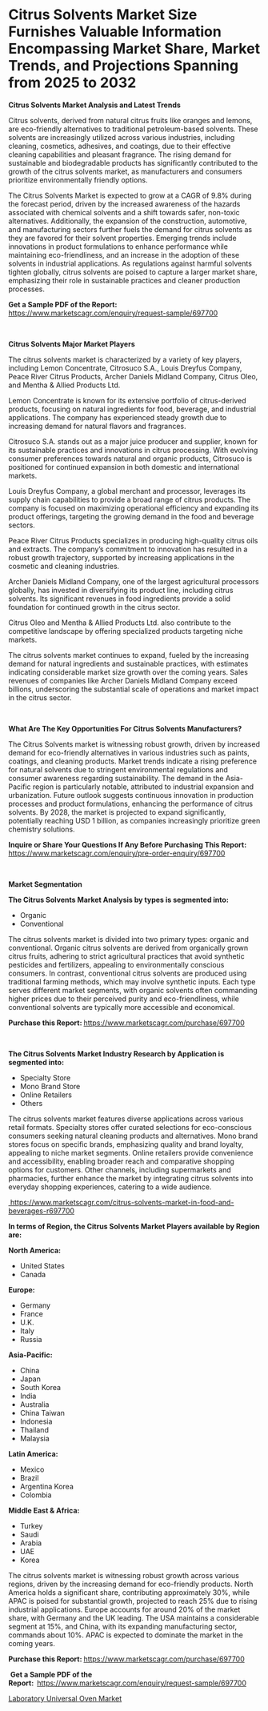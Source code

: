 <p><h1>Citrus Solvents Market Size Furnishes Valuable Information Encompassing Market Share, Market Trends, and Projections Spanning from 2025 to 2032</h1></p><p><strong>Citrus Solvents Market Analysis and Latest Trends</strong></p>
<p><p>Citrus solvents, derived from natural citrus fruits like oranges and lemons, are eco-friendly alternatives to traditional petroleum-based solvents. These solvents are increasingly utilized across various industries, including cleaning, cosmetics, adhesives, and coatings, due to their effective cleaning capabilities and pleasant fragrance. The rising demand for sustainable and biodegradable products has significantly contributed to the growth of the citrus solvents market, as manufacturers and consumers prioritize environmentally friendly options.</p><p>The Citrus Solvents Market is expected to grow at a CAGR of 9.8% during the forecast period, driven by the increased awareness of the hazards associated with chemical solvents and a shift towards safer, non-toxic alternatives. Additionally, the expansion of the construction, automotive, and manufacturing sectors further fuels the demand for citrus solvents as they are favored for their solvent properties. Emerging trends include innovations in product formulations to enhance performance while maintaining eco-friendliness, and an increase in the adoption of these solvents in industrial applications. As regulations against harmful solvents tighten globally, citrus solvents are poised to capture a larger market share, emphasizing their role in sustainable practices and cleaner production processes.</p></p>
<p><strong>Get a Sample PDF of the Report:&nbsp;</strong> <a href="https://www.marketscagr.com/enquiry/request-sample/697700?utm_campaign=3432&utm_medium=2&utm_source=Github&utm_content=ia&utm_term=23032025&utm_id=citrus-solvents">https://www.marketscagr.com/enquiry/request-sample/697700</a></p>
<p>&nbsp;</p>
<p><strong>Citrus Solvents Major Market Players</strong></p>
<p><p>The citrus solvents market is characterized by a variety of key players, including Lemon Concentrate, Citrosuco S.A., Louis Dreyfus Company, Peace River Citrus Products, Archer Daniels Midland Company, Citrus Oleo, and Mentha & Allied Products Ltd. </p><p>Lemon Concentrate is known for its extensive portfolio of citrus-derived products, focusing on natural ingredients for food, beverage, and industrial applications. The company has experienced steady growth due to increasing demand for natural flavors and fragrances.</p><p>Citrosuco S.A. stands out as a major juice producer and supplier, known for its sustainable practices and innovations in citrus processing. With evolving consumer preferences towards natural and organic products, Citrosuco is positioned for continued expansion in both domestic and international markets.</p><p>Louis Dreyfus Company, a global merchant and processor, leverages its supply chain capabilities to provide a broad range of citrus products. The company is focused on maximizing operational efficiency and expanding its product offerings, targeting the growing demand in the food and beverage sectors.</p><p>Peace River Citrus Products specializes in producing high-quality citrus oils and extracts. The company’s commitment to innovation has resulted in a robust growth trajectory, supported by increasing applications in the cosmetic and cleaning industries.</p><p>Archer Daniels Midland Company, one of the largest agricultural processors globally, has invested in diversifying its product line, including citrus solvents. Its significant revenues in food ingredients provide a solid foundation for continued growth in the citrus sector.</p><p>Citrus Oleo and Mentha & Allied Products Ltd. also contribute to the competitive landscape by offering specialized products targeting niche markets.</p><p>The citrus solvents market continues to expand, fueled by the increasing demand for natural ingredients and sustainable practices, with estimates indicating considerable market size growth over the coming years. Sales revenues of companies like Archer Daniels Midland Company exceed billions, underscoring the substantial scale of operations and market impact in the citrus sector.</p></p>
<p>&nbsp;</p>
<p><strong>What Are The Key Opportunities For Citrus Solvents Manufacturers?</strong></p>
<p><p>The Citrus Solvents market is witnessing robust growth, driven by increased demand for eco-friendly alternatives in various industries such as paints, coatings, and cleaning products. Market trends indicate a rising preference for natural solvents due to stringent environmental regulations and consumer awareness regarding sustainability. The demand in the Asia-Pacific region is particularly notable, attributed to industrial expansion and urbanization. Future outlook suggests continuous innovation in production processes and product formulations, enhancing the performance of citrus solvents. By 2028, the market is projected to expand significantly, potentially reaching USD 1 billion, as companies increasingly prioritize green chemistry solutions.</p></p>
<p><strong>Inquire or Share Your Questions If Any Before Purchasing This Report:</strong> <a href="https://www.marketscagr.com/enquiry/pre-order-enquiry/697700?utm_campaign=3432&utm_medium=2&utm_source=Github&utm_content=ia&utm_term=23032025&utm_id=citrus-solvents">https://www.marketscagr.com/enquiry/pre-order-enquiry/697700</a></p>
<p>&nbsp;</p>
<p><strong>Market Segmentation</strong></p>
<p><strong>The Citrus Solvents Market Analysis by types is segmented into:</strong></p>
<p><ul><li>Organic</li><li>Conventional</li></ul></p>
<p><p>The citrus solvents market is divided into two primary types: organic and conventional. Organic citrus solvents are derived from organically grown citrus fruits, adhering to strict agricultural practices that avoid synthetic pesticides and fertilizers, appealing to environmentally conscious consumers. In contrast, conventional citrus solvents are produced using traditional farming methods, which may involve synthetic inputs. Each type serves different market segments, with organic solvents often commanding higher prices due to their perceived purity and eco-friendliness, while conventional solvents are typically more accessible and economical.</p></p>
<p><strong>Purchase this Report:&nbsp;</strong><a href="https://www.marketscagr.com/purchase/697700?utm_campaign=3432&utm_medium=2&utm_source=Github&utm_content=ia&utm_term=23032025&utm_id=citrus-solvents">https://www.marketscagr.com/purchase/697700</a></p>
<p>&nbsp;</p>
<p><strong>The Citrus Solvents Market Industry Research by Application is segmented into:</strong></p>
<p><ul><li>Specialty Store</li><li>Mono Brand Store</li><li>Online Retailers</li><li>Others</li></ul></p>
<p><p>The citrus solvents market features diverse applications across various retail formats. Specialty stores offer curated selections for eco-conscious consumers seeking natural cleaning products and alternatives. Mono brand stores focus on specific brands, emphasizing quality and brand loyalty, appealing to niche market segments. Online retailers provide convenience and accessibility, enabling broader reach and comparative shopping options for customers. Other channels, including supermarkets and pharmacies, further enhance the market by integrating citrus solvents into everyday shopping experiences, catering to a wide audience.</p></p>
<p><a href="https://www.marketscagr.com/citrus-solvents-market-in-food-and-beverages-r697700?utm_campaign=3432&utm_medium=2&utm_source=Github&utm_content=ia&utm_term=23032025&utm_id=citrus-solvents">&nbsp;https://www.marketscagr.com/citrus-solvents-market-in-food-and-beverages-r697700</a></p>
<p><strong>In terms of Region, the Citrus Solvents Market Players available by Region are:</strong></p>
<p>
    <p> <strong> North America: </strong>
        <ul>
            <li>United States</li>
            <li>Canada</li>
        </ul>
        </p> 
    <p> <strong> Europe: </strong>
        <ul>
            <li>Germany</li>
            <li>France</li>
            <li>U.K.</li>
            <li>Italy</li>
            <li>Russia</li>
        </ul>
        </p> 
    <p> <strong> Asia-Pacific: </strong>
        <ul>
            <li>China</li>
            <li>Japan</li>
            <li>South Korea</li>
            <li>India</li>
            <li>Australia</li>
            <li>China Taiwan</li>
            <li>Indonesia</li>
            <li>Thailand</li>
            <li>Malaysia</li>
        </ul>
        </p> 
    <p> <strong> Latin America: </strong>
        <ul>
            <li>Mexico</li>
            <li>Brazil</li>
            <li>Argentina Korea</li>
            <li>Colombia</li>
        </ul>
        </p> 
    <p> <strong> Middle East & Africa: </strong>
        <ul>
            <li>Turkey</li>
            <li>Saudi</li>
            <li>Arabia</li>
            <li>UAE</li>
            <li>Korea</li>
        </ul>
    </p>
    </p>
<p><p>The citrus solvents market is witnessing robust growth across various regions, driven by the increasing demand for eco-friendly products. North America holds a significant share, contributing approximately 30%, while APAC is poised for substantial growth, projected to reach 25% due to rising industrial applications. Europe accounts for around 20% of the market share, with Germany and the UK leading. The USA maintains a considerable segment at 15%, and China, with its expanding manufacturing sector, commands about 10%. APAC is expected to dominate the market in the coming years.</p></p>
<p><strong>Purchase this Report: </strong><a href="https://www.marketscagr.com/purchase/697700?utm_campaign=3432&utm_medium=2&utm_source=Github&utm_content=ia&utm_term=23032025&utm_id=citrus-solvents">https://www.marketscagr.com/purchase/697700</a></p>
<p>&nbsp;<strong>Get a Sample PDF of the Report:&nbsp;&nbsp;</strong><a href="https://www.marketscagr.com/enquiry/request-sample/697700?utm_campaign=3432&utm_medium=2&utm_source=Github&utm_content=ia&utm_term=23032025&utm_id=citrus-solvents">https://www.marketscagr.com/enquiry/request-sample/697700</a></p>
<p><strong></strong></p>
<p><p><a href="https://github.com/kalsirollija/Market-Research-Report-List-1/blob/main/laboratory-universal-oven-market.md?utm_campaign=3432&utm_medium=2&utm_source=Github&utm_content=ia&utm_term=23032025&utm_id=citrus-solvents">Laboratory Universal Oven Market</a></p></p>